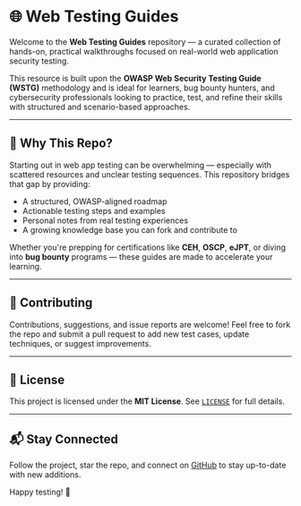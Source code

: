 # 🌐 Web Testing Guides

Welcome to the **Web Testing Guides** repository — a curated collection of hands-on, practical walkthroughs focused on real-world web application security testing.

This resource is built upon the **OWASP Web Security Testing Guide (WSTG)** methodology and is ideal for learners, bug bounty hunters, and cybersecurity professionals looking to practice, test, and refine their skills with structured and scenario-based approaches.

---


## 🧠 Why This Repo?

Starting out in web app testing can be overwhelming — especially with scattered resources and unclear testing sequences. This repository bridges that gap by providing:

- A structured, OWASP-aligned roadmap
- Actionable testing steps and examples
- Personal notes from real testing experiences
- A growing knowledge base you can fork and contribute to

Whether you're prepping for certifications like **CEH**, **OSCP**, **eJPT**, or diving into **bug bounty** programs — these guides are made to accelerate your learning.

---

## 🤝 Contributing

Contributions, suggestions, and issue reports are welcome! Feel free to fork the repo and submit a pull request to add new test cases, update techniques, or suggest improvements.

---

## 📄 License

This project is licensed under the **MIT License**. See [`LICENSE`](./LICENSE) for full details.

---

## 📬 Stay Connected

Follow the project, star the repo, and connect on [GitHub](https://github.com/your-username) to stay up-to-date with new additions.

Happy testing! 🚀
